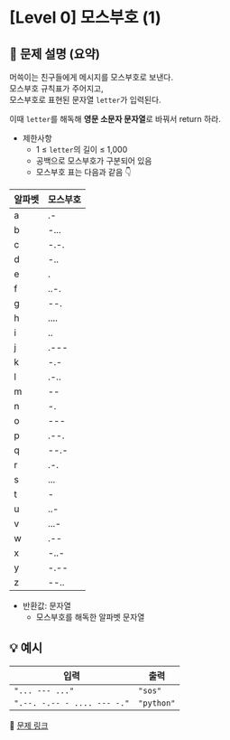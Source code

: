 # [Level 0] 모스부호 (1)

## 📝 문제 설명 (요약)  
머쓱이는 친구들에게 메시지를 모스부호로 보낸다.  
모스부호 규칙표가 주어지고,  
모스부호로 표현된 문자열 `letter`가 입력된다.  

이때 `letter`를 해독해 **영문 소문자 문자열**로 바꿔서 return 하라.

- 제한사항  
  - 1 ≤ `letter`의 길이 ≤ 1,000  
  - 공백으로 모스부호가 구분되어 있음  
  - 모스부호 표는 다음과 같음 👇

| 알파벳 | 모스부호 |
|---------|-----------|
| a | .- |
| b | -... |
| c | -.-. |
| d | -.. |
| e | . |
| f | ..-. |
| g | --. |
| h | .... |
| i | .. |
| j | .--- |
| k | -.- |
| l | .-.. |
| m | -- |
| n | -. |
| o | --- |
| p | .--. |
| q | --.- |
| r | .-. |
| s | ... |
| t | - |
| u | ..- |
| v | ...- |
| w | .-- |
| x | -..- |
| y | -.-- |
| z | --.. |

- 반환값: 문자열  
  - 모스부호를 해독한 알파벳 문자열

## 💡 예시
| 입력 | 출력 |
|------|------|
| `"... --- ..."` | `"sos"` |
| `".--. -.-- - .... --- -."` | `"python"` |

🔗 [문제 링크](https://school.programmers.co.kr/learn/courses/30/lessons/120838)
